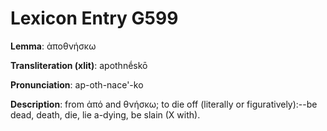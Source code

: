 # Lexicon Entry G599

**Lemma**: ἀποθνήσκω

**Transliteration (xlit)**: apothnḗskō

**Pronunciation**: ap-oth-nace'-ko

**Description**:
from ἀπό and θνήσκω; to die off (literally or figuratively):--be dead, death, die, lie a-dying, be slain (X with).
